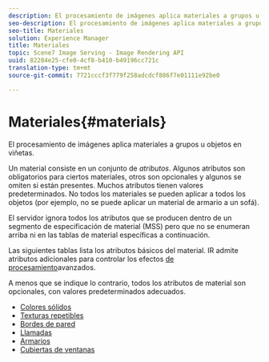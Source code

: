 ```yaml
---
description: El procesamiento de imágenes aplica materiales a grupos u objetos en viñetas.
seo-description: El procesamiento de imágenes aplica materiales a grupos u objetos en viñetas.
seo-title: Materiales
solution: Experience Manager
title: Materiales
topic: Scene7 Image Serving - Image Rendering API
uuid: 82284e25-cfe0-4cf8-b410-b49196cc721c
translation-type: tm+mt
source-git-commit: 7721cccf3f779f258adcdcf886f7e01111e92be0

---
```



# Materiales{#materials}

El procesamiento de imágenes aplica materiales a grupos u objetos en viñetas.

Un material consiste en un conjunto de *atributos*. Algunos atributos son obligatorios para ciertos materiales, otros son opcionales y algunos se omiten si están presentes. Muchos atributos tienen valores predeterminados. No todos los materiales se pueden aplicar a todos los objetos (por ejemplo, no se puede aplicar un material de armario a un sofá).

El servidor ignora todos los atributos que se producen dentro de un segmento de especificación de material (MSS) pero que no se enumeran arriba ni en las tablas de material específicas a continuación.

Las siguientes tablas lista los atributos básicos del material. IR admite atributos adicionales para controlar los efectos [de procesamiento](../../../../../../ir-api/http-protocol/image-rendering-api-ref/c-ir-http-protocol-ref/c-ir-http-protocol-syntax-and-features/c-ir-advanced-render-effects/c-ir-advanced-render-effects.md#concept-bf8b6d8460244b9cacc7f4a3df4c5281)avanzados.

A menos que se indique lo contrario, todos los atributos de material son opcionales, con valores predeterminados adecuados.

* [Colores sólidos](r-ir-solid-colors.md)
* [Texturas repetibles](r-ir-repeatable-textures.md)
* [Bordes de pared](r-ir-wall-borders.md)
* [Llamadas](r-ir-decals.md)
* [Armarios](r-ir-cabinets.md)
* [Cubiertas de ventanas](r-ir-window-coverings.md)

